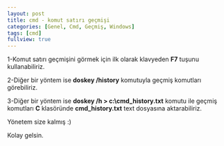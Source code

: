 ```yaml
---
layout: post
title: cmd - komut satırı geçmişi
categories: [Genel, Cmd, Geçmiş, Windows]
tags: [cmd]
fullview: true
---
```


1-Komut satırı geçmişini görmek için ilk olarak klavyeden **F7** tuşunu kullanabiliriz.

2-Diğer bir yöntem ise **doskey /history** komutuyla geçmiş komutları görebiliriz.

3-Diğer bir yöntem ise **doskey /h > c:\cmd_history.txt** komutu ile geçmiş komutları **C** klasöründe **cmd_history.txt**
text dosyasına aktarabiliriz.

Yönetem size kalmış :)

Kolay gelsin.


